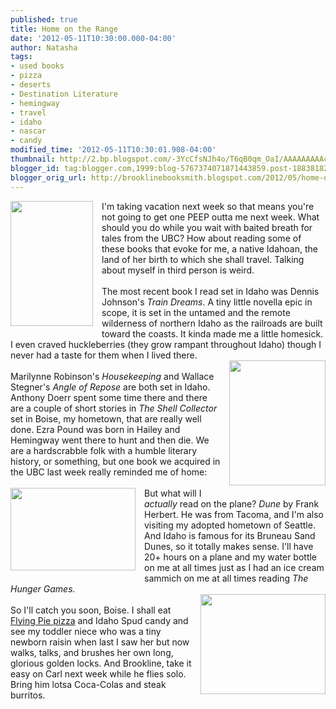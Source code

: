 ```yaml
---
published: true
title: Home on the Range
date: '2012-05-11T10:30:00.000-04:00'
author: Natasha
tags:
- used books
- pizza
- deserts
- Destination Literature
- hemingway
- travel
- idaho
- nascar
- candy
modified_time: '2012-05-11T10:30:01.908-04:00'
thumbnail: http://2.bp.blogspot.com/-3YcCfsNJh4o/T6qB0qm_OaI/AAAAAAAAAcc/cRhpEPSGe_Q/s72-c/idaho-wall-map-lg.jpg
blogger_id: tag:blogger.com,1999:blog-5767374071871443859.post-1883818227892631203
blogger_orig_url: http://brooklinebooksmith.blogspot.com/2012/05/home-on-range.html
---
```


<a href="http://2.bp.blogspot.com/-3YcCfsNJh4o/T6qB0qm_OaI/AAAAAAAAAcc/cRhpEPSGe_Q/s1600/idaho-wall-map-lg.jpg" imageanchor="1" style="clear: left; float: left; margin-bottom: 1em; margin-right: 1em;"><img border="0" height="200" src="http://2.bp.blogspot.com/-3YcCfsNJh4o/T6qB0qm_OaI/AAAAAAAAAcc/cRhpEPSGe_Q/s200/idaho-wall-map-lg.jpg" width="132" /></a>I'm taking vacation next week so that means you're not going to get one PEEP outta me next week. What should you do while you wait with baited breath for tales from the UBC? How about reading some of these books that evoke for me, a native Idahoan, the land of her birth to which she shall travel. Talking about myself in third person is weird.<br /><br />The most recent book I read set in Idaho was Dennis Johnson's <i>Train Dreams</i>. A tiny little novella epic in scope, it is set in the untamed and the remote wilderness of northern Idaho as the railroads are built toward the coasts. It kinda made me a little homesick. I even craved huckleberries (they grow rampant throughout Idaho) though I never had a taste for them when I lived there.<br /><a href="http://2.bp.blogspot.com/-93Yqpcnhgwk/T6qAuU0wBvI/AAAAAAAAAcU/7SpswtwWZwc/s1600/EWNASCARBlad.jpg" imageanchor="1" style="clear: right; float: right; margin-bottom: 1em; margin-left: 1em;"><img border="0" height="200" src="http://2.bp.blogspot.com/-93Yqpcnhgwk/T6qAuU0wBvI/AAAAAAAAAcU/7SpswtwWZwc/s200/EWNASCARBlad.jpg" width="154" /></a><br />Marilynne Robinson's <i>Housekeeping</i>&nbsp;and Wallace Stegner's <i>Angle of Repose </i>are both set in Idaho. Anthony Doerr spent some time there and there are a couple of short stories in<i> The Shell Collector</i> set in Boise, my hometown, that are really well done. Ezra Pound was born in Hailey and Hemingway went there to hunt and then die. We are a hardscrabble folk with a humble literary history, or something, but one book we acquired in the UBC last week really reminded me of home:<br /><br /><a href="http://2.bp.blogspot.com/-44i5LbzMUtA/T6qAqUrbbkI/AAAAAAAAAcE/oAduYY_CI40/s1600/desert-survival-4.jpg" imageanchor="1" style="clear: left; float: left; margin-bottom: 1em; margin-right: 1em;"><img border="0" height="132" src="http://2.bp.blogspot.com/-44i5LbzMUtA/T6qAqUrbbkI/AAAAAAAAAcE/oAduYY_CI40/s200/desert-survival-4.jpg" width="200" /></a>But what will I <i>actually </i>read on the plane? <i>Dune </i>by Frank Herbert. He was from Tacoma, and I'm also visiting my adopted hometown of Seattle. And Idaho is famous for its Bruneau Sand Dunes, so it totally makes sense. I'll have 20+ hours on a plane and my water bottle on me at all times just as I had an ice cream sammich on me at all times reading <i>The Hunger Games.</i><br /><a href="http://3.bp.blogspot.com/-nYxqY_VRITE/T6qAsYaDwDI/AAAAAAAAAcM/mMJdoWtPOWk/s1600/c403019_1820_general.jpg" imageanchor="1" style="clear: right; float: right; margin-bottom: 1em; margin-left: 1em;"><img border="0" height="160" src="http://3.bp.blogspot.com/-nYxqY_VRITE/T6qAsYaDwDI/AAAAAAAAAcM/mMJdoWtPOWk/s200/c403019_1820_general.jpg" width="200" /></a><br />So I'll catch you soon, Boise. I shall eat <a href="http://www.flyingpie.com/">Flying Pie pizza</a> and Idaho Spud candy and see my toddler niece who was a tiny newborn raisin when last I saw her but now walks, talks, and brushes her own long, glorious golden locks. And Brookline, take it easy on Carl next week while he flies solo. Bring him lotsa Coca-Colas and steak burritos.